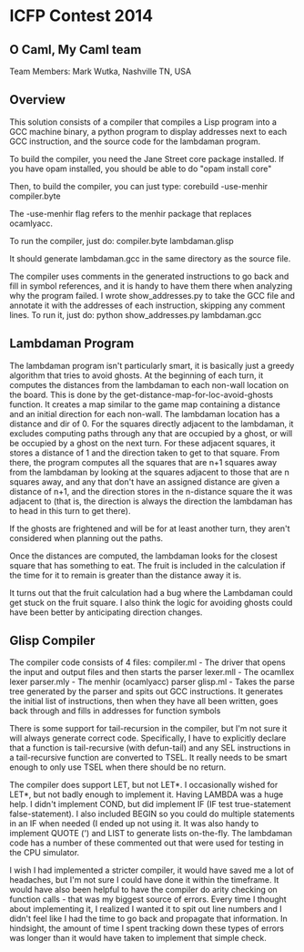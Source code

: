 # ICFP Contest 2014

## O Caml, My Caml team

Team Members:
Mark Wutka, Nashville TN, USA


## Overview

This solution consists of a compiler that compiles a Lisp program into a GCC
machine binary, a python program to display addresses next to each GCC
instruction, and the source code for the lambdaman program. 

To build the compiler, you need the Jane Street core package installed.
If you have opam installed, you should be able to do "opam install core"

Then, to build the compiler, you can just type:
corebuild -use-menhir compiler.byte

The -use-menhir flag refers to the menhir package that replaces ocamlyacc.

To run the compiler, just do:
compiler.byte lambdaman.glisp

It should generate lambdaman.gcc in the same directory as the source file.


The compiler uses comments in the generated instructions to go back and
fill in symbol references, and it is handy to have them there when analyzing
why the program failed. I wrote show\_addresses.py to take the GCC file and
annotate it with the addresses of each instruction, skipping any comment
lines. To run it, just do:
python show\_addresses.py lambdaman.gcc


## Lambdaman Program

The lambdaman program isn't particularly smart, it is basically just a greedy
algorithm that tries to avoid ghosts. At the beginning of each turn, it
computes the distances from the lambdaman to each non-wall location on the
board. This is done by the get-distance-map-for-loc-avoid-ghosts function.
It creates a map similar to the game map containing a distance and an initial
direction for each non-wall. The lambdaman location has a distance and dir of
0. For the squares directly adjacent to the lambdaman, it excludes computing
paths through any that are occupied by a ghost, or will be occupied by
a ghost on the next turn. For these adjacent squares, it stores a distance
of 1 and the direction taken to get to that square. From there, the program
computes all the squares that are n+1 squares away from the lambdaman by
looking at the squares adjacent to those that are n squares away, and any that
don't have an assigned distance are given a distance of n+1, and the direction
stores in the n-distance square the it was adjacent to (that is, the direction
is always the direction the lambdaman has to head in this turn to get there).

If the ghosts are frightened and will be for at least another turn, they
aren't considered when planning out the paths.

Once the distances are computed, the lambdaman looks for the closest square
that has something to eat. The fruit is included in the calculation if the time
for it to remain is greater than the distance away it is.

It turns out that the fruit calculation had a bug where the Lambdaman could get
stuck on the fruit square. I also think the logic for avoiding ghosts could have
been better by anticipating direction changes.


## Glisp Compiler

The compiler code consists of 4 files:
compiler.ml - The driver that opens the input and output files and then
              starts the parser
lexer.mll   - The ocamllex lexer
parser.mly  - The menhir (ocamlyacc) parser
glisp.ml    - Takes the parse tree generated by the parser and spits out
              GCC instructions. It generates the initial list of instructions,
              then when they have all been written, goes back through and
              fills in addresses for function symbols

There is some support for tail-recursion in the compiler, but I'm not sure
it will always generate correct code. Specifically, I have to explicitly
declare that a function is tail-recursive (with defun-tail) and any SEL
instructions in a tail-recursive function are converted to TSEL. It really
needs to be smart enough to only use TSEL when there should be no return.

The compiler does support LET, but not LET*. I occasionally wished for LET*,
but not badly enough to implement it. Having LAMBDA was a huge help. I didn't
implement COND, but did implement IF (IF test true-statement false-statement).
I also included BEGIN so you could do multiple statements in an IF when needed
(I ended up not using it. It was also handy to implement QUOTE (') and LIST
to generate lists on-the-fly. The lambdaman code has a number of these
commented out that were used for testing in the CPU simulator.

I wish I had implemented a stricter compiler, it would have saved me a lot
of headaches, but I'm not sure I could have done it within the timeframe.
It would have also been helpful to have the compiler do arity checking on
function calls - that was my biggest source of errors. Every time I thought
about implementing it, I realized I wanted it to spit out line numbers and
I didn't feel like I had the time to go back and propagate that information.
In hindsight, the amount of time I spent tracking down these types of errors
was longer than it would have taken to implement that simple check.

